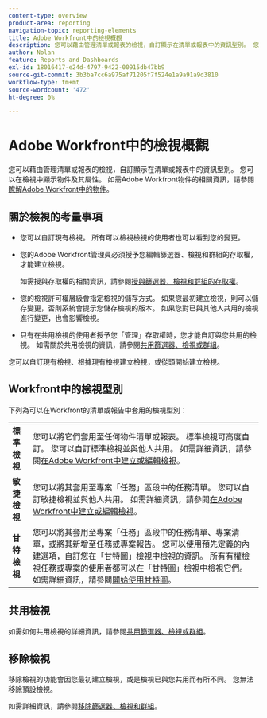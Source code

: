 ```yaml
---
content-type: overview
product-area: reporting
navigation-topic: reporting-elements
title: Adobe Workfront中的檢視概觀
description: 您可以藉由管理清單或報表的檢視，自訂顯示在清單或報表中的資訊型別。 您可以在檢視中顯示物件及其屬性。
author: Nolan
feature: Reports and Dashboards
exl-id: 18016417-e24d-4797-9422-00915db47bb9
source-git-commit: 3b3ba7cc6a975af71205f7f524e1a9a91a9d3810
workflow-type: tm+mt
source-wordcount: '472'
ht-degree: 0%

---
```


# Adobe Workfront中的檢視概觀

<!--Audited: 01/2024-->

您可以藉由管理清單或報表的檢視，自訂顯示在清單或報表中的資訊型別。 您可以在檢視中顯示物件及其屬性。 如需Adobe Workfront物件的相關資訊，請參閱[瞭解Adobe Workfront中的物件](../../../workfront-basics/navigate-workfront/workfront-navigation/understand-objects.md)。

## 關於檢視的考量事項

* 您可以自訂現有檢視。 所有可以檢視檢視的使用者也可以看到您的變更。
* 您的Adobe Workfront管理員必須授予您編輯篩選器、檢視和群組的存取權，才能建立檢視。

  如需授與存取權的相關資訊，請參閱[授與篩選器、檢視和群組的存取權](../../../administration-and-setup/add-users/configure-and-grant-access/grant-access-fvg.md)。

* 您的檢視許可權層級會指定檢視的儲存方式。 如果您最初建立檢視，則可以儲存變更，否則系統會提示您儲存檢視的版本。 如果您對已與其他人共用的檢視進行變更，也會影響檢視。
* 只有在共用檢視的使用者授予您「管理」存取權時，您才能自訂與您共用的檢視。 如需關於共用檢視的資訊，請參閱[共用篩選器、檢視或群組](../../../reports-and-dashboards/reports/reporting-elements/share-filter-view-grouping.md)。

您可以自訂現有檢視、根據現有檢視建立檢視，或從頭開始建立檢視。

## Workfront中的檢視型別

下列為可以在Workfront的清單或報告中套用的檢視型別：

<table style="table-layout:auto">
    <tr>
        <td><strong>標準檢視</strong></td>
        <td>您可以將它們套用至任何物件清單或報表。 標準檢視可高度自訂。 您可以自訂標準檢視並與他人共用。 如需詳細資訊，請參閱<a href="/help/quicksilver/reports-and-dashboards/reports/reporting-elements/create-edit-views.md">在Adobe Workfront中建立或編輯檢視</a>。</td>
    </tr>
    <tr>
        <td><strong>敏捷檢視</strong></td>
        <td>您可以將其套用至專案「任務」區段中的任務清單。 您可以自訂敏捷檢視並與他人共用。 如需詳細資訊，請參閱<a href="/help/quicksilver/reports-and-dashboards/reports/reporting-elements/create-edit-views.md">在Adobe Workfront中建立或編輯檢視</a>。</td>
    </tr>
    <tr>
        <td><strong>甘特檢視</strong></td>
        <td>您可以將其套用至專案「任務」區段中的任務清單、專案清單，或將其新增至任務或專案報告。 您可以使用預先定義的內建選項，自訂您在「甘特圖」檢視中檢視的資訊。 所有有權檢視任務或專案的使用者都可以在「甘特圖」檢視中檢視它們。 如需詳細資訊，請參閱<a href="/help/quicksilver/manage-work/gantt-chart/use-the-gantt-chart/get-started-with-gantt.md">開始使用甘特圖</a>。</td>
       </tr>
</table>

<!--NOTE FOR MAYBE LATER: consider adding calendar and board views, or Milestone view (not customizable) to this list of views (above)?! -->

## 共用檢視

如需如何共用檢視的詳細資訊，請參閱[共用篩選器、檢視或群組](../../../reports-and-dashboards/reports/reporting-elements/share-filter-view-grouping.md)。

## 移除檢視

移除檢視的功能會因您最初建立檢視，或是檢視已與您共用而有所不同。 您無法移除預設檢視。

如需詳細資訊，請參閱[移除篩選器、檢視和群組](../../../reports-and-dashboards/reports/reporting-elements/remove-filters-views-groupings.md)。


